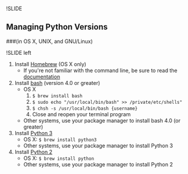 !SLIDE

## Managing Python Versions
###(in OS X, UNIX, and GNU/Linux)

!SLIDE left

1. Install [Homebrew](http://brew.sh/) (OS X only)
    * If you're not familiar with the command line, be sure to read the [documentation](https://github.com/Homebrew/homebrew/wiki)
2. Install [bash](http://www.gnu.org/software/bash/) (version 4.0 or greater)
    * OS X
        1. `$ brew install bash`
        2. `$ sudo echo "/usr/local/bin/bash" >> /private/etc/shells"`
        3. `$ chsh -s /usr/local/bin/bash {username}`
        4. Close and reopen your terminal program
    * Other systems, use your package manager to install bash 4.0 (or greater)
3. Install [Python 3](http://docs.python.org/3/)
    * OS X: `$ brew install python3`
    * Other systems, use your package manager to install Python 3
4. Install [Python 2](http://docs.python.org/2/)
    * OS X: `$ brew install python`
    * Other systems, use your package manager to install Python 2
